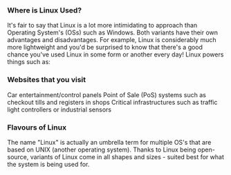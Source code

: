 ### Where is Linux Used?
It's fair to say that Linux is a lot more intimidating to approach than Operating System's (OSs) such as Windows. Both variants have their own advantages and disadvantages. For example, Linux is considerably much more lightweight and you'd be surprised to know that there's a good chance you've used Linux in some form or another every day! Linux powers things such as:

### Websites that you visit
Car entertainment/control panels
Point of Sale (PoS) systems such as checkout tills and registers in shops
Critical infrastructures such as traffic light controllers or industrial sensors

### Flavours of Linux
The name "Linux" is actually an umbrella term for multiple OS's that are based on UNIX (another operating system). Thanks to Linux being open-source, variants of Linux come in all shapes and sizes - suited best for what the system is being used for.
